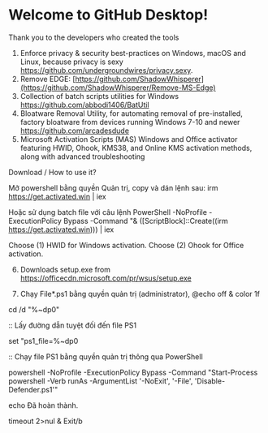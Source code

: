 # Welcome to GitHub Desktop!

Thank you to the developers who created the tools
1. Enforce privacy & security best-practices on Windows, macOS and Linux, because privacy is sexy
https://github.com/undergroundwires/privacy.sexy.
2. Remove EDGE: 
[https://github.com/ShadowWhisperer](https://github.com/ShadowWhisperer/Remove-MS-Edge)
3. Collection of batch scripts utilities for Windows
https://github.com/abbodi1406/BatUtil
4. Bloatware Removal Utility, for automating removal of pre-installed, factory bloatware from devices running Windows 7-10 and newer
https://github.com/arcadesdude
5. Microsoft Activation Scripts (MAS)
Windows and Office activator featuring HWID, Ohook, KMS38, and Online KMS activation methods, along with advanced troubleshooting

Download / How to use it?

Mở powershell bằng quyền Quản trị, copy và dán lệnh sau: irm https://get.activated.win | iex

Hoặc sử dụng batch file với câu lệnh PowerShell -NoProfile -ExecutionPolicy Bypass -Command "& ([ScriptBlock]::Create((irm https://get.activated.win))) | iex

Choose (1) HWID for Windows activation. Choose (2) Ohook for Office activation.

6. Downloads setup.exe from https://officecdn.microsoft.com/pr/wsus/setup.exe

7. Chạy File*.ps1 bằng quyền quản trị (administrator),
@echo off & color 1f

cd /d "%~dp0"

:: Lấy đường dẫn tuyệt đối đến file PS1

set "ps1_file=%~dp0

:: Chạy file PS1 bằng quyền quản trị thông qua PowerShell

powershell -NoProfile -ExecutionPolicy Bypass -Command "Start-Process powershell -Verb runAs -ArgumentList '-NoExit', '-File', 'Disable-Defender.ps1'"

echo Đã hoàn thành.

timeout 2>nul & Exit/b
